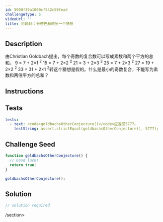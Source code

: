 ```yaml
---
id: 5900f39a1000cf542c50fead
challengeType: 5
videoUrl: ''
title: 问题46：哥德巴赫的另一个猜想
---
```


## Description
<section id="description">由Christian Goldbach提出，每个奇数的复合数可以写成素数和两个平方的总和。 9 = 7 + 2×1 <sup>2</sup> 15 = 7 + 2×2 <sup>2</sup> 21 = 3 + 2×3 <sup>2</sup> 25 = 7 + 2×3 <sup>2</sup> 27 = 19 + 2×2 <sup>2</sup> 33 = 31 + 2×1 <sup>2</sup>转这个猜想是假的。什么是最小的奇数复合，不能写为素数和两倍平方的总和？ </section>

## Instructions
<section id="instructions">
</section>

## Tests
<section id='tests'>

```yml
tests:
  - text: <code>goldbachsOtherConjecture()</code>应返回5777。
    testString: assert.strictEqual(goldbachsOtherConjecture(), 5777);

```

</section>

## Challenge Seed
<section id='challengeSeed'>

<div id='js-seed'>

```js
function goldbachsOtherConjecture() {
  // Good luck!
  return true;
}

goldbachsOtherConjecture();

```

</div>



</section>

## Solution
<section id='solution'>

```js
// solution required
```

/section>
